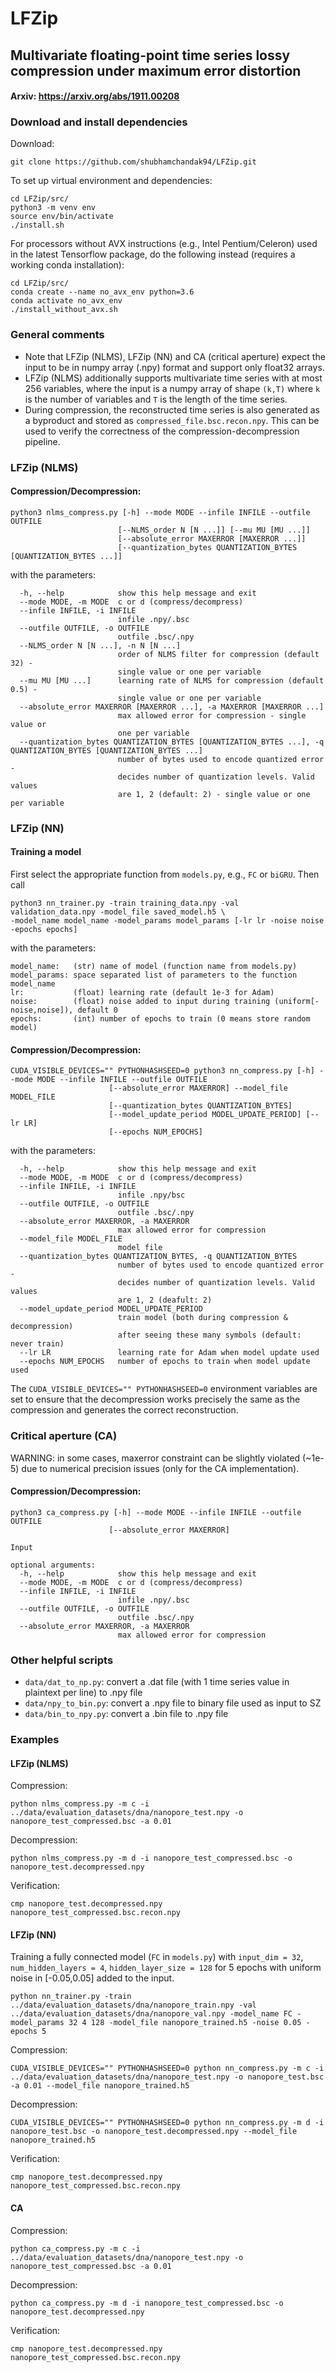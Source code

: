 # LFZip

## Multivariate floating-point time series lossy compression under maximum error distortion

#### Arxiv: https://arxiv.org/abs/1911.00208

### Download and install dependencies
Download:
```
git clone https://github.com/shubhamchandak94/LFZip.git
```
To set up virtual environment and dependencies:
```
cd LFZip/src/
python3 -m venv env
source env/bin/activate
./install.sh
```

For processors without AVX instructions (e.g., Intel Pentium/Celeron) used in the latest Tensorflow package, do the following instead (requires a working conda installation):
```
cd LFZip/src/
conda create --name no_avx_env python=3.6
conda activate no_avx_env
./install_without_avx.sh
```

### General comments
- Note that LFZip (NLMS), LFZip (NN) and CA (critical aperture) expect the input to be in numpy array (.npy) format and support only float32 arrays. 
- LFZip (NLMS) additionally supports multivariate time series with at most 256 variables, where the input is a numpy array of shape `(k,T)` where `k` is the number of variables and `T` is the length of the time series. 
- During compression, the reconstructed time series is also generated as a byproduct and stored as `compressed_file.bsc.recon.npy`. This can be used to verify the correctness of the compression-decompression pipeline.

### LFZip (NLMS)
#### Compression/Decompression:
```
python3 nlms_compress.py [-h] --mode MODE --infile INFILE --outfile OUTFILE
                        [--NLMS_order N [N ...]] [--mu MU [MU ...]]
                        [--absolute_error MAXERROR [MAXERROR ...]]
                        [--quantization_bytes QUANTIZATION_BYTES [QUANTIZATION_BYTES ...]]
```
with the parameters: 
```
  -h, --help            show this help message and exit
  --mode MODE, -m MODE  c or d (compress/decompress)
  --infile INFILE, -i INFILE
                        infile .npy/.bsc
  --outfile OUTFILE, -o OUTFILE
                        outfile .bsc/.npy
  --NLMS_order N [N ...], -n N [N ...]
                        order of NLMS filter for compression (default 32) -
                        single value or one per variable
  --mu MU [MU ...]      learning rate of NLMS for compression (default 0.5) -
                        single value or one per variable
  --absolute_error MAXERROR [MAXERROR ...], -a MAXERROR [MAXERROR ...]
                        max allowed error for compression - single value or
                        one per variable
  --quantization_bytes QUANTIZATION_BYTES [QUANTIZATION_BYTES ...], -q QUANTIZATION_BYTES [QUANTIZATION_BYTES ...]
                        number of bytes used to encode quantized error -
                        decides number of quantization levels. Valid values
                        are 1, 2 (default: 2) - single value or one per variable
```

### LFZip (NN)
#### Training a model
First select the appropriate function from `models.py`, e.g., `FC` or `biGRU`. Then call
```
python3 nn_trainer.py -train training_data.npy -val validation_data.npy -model_file saved_model.h5 \
-model_name model_name -model_params model_params [-lr lr -noise noise -epochs epochs]
```
with the parameters:
```
model_name:   (str) name of model (function name from models.py)
model_params: space separated list of parameters to the function model_name
lr:           (float) learning rate (default 1e-3 for Adam)
noise:        (float) noise added to input during training (uniform[-noise,noise]), default 0
epochs:       (int) number of epochs to train (0 means store random model)
```
#### Compression/Decompression:
```
CUDA_VISIBLE_DEVICES="" PYTHONHASHSEED=0 python3 nn_compress.py [-h] --mode MODE --infile INFILE --outfile OUTFILE
                      [--absolute_error MAXERROR] --model_file MODEL_FILE
                      [--quantization_bytes QUANTIZATION_BYTES]
                      [--model_update_period MODEL_UPDATE_PERIOD] [--lr LR]
                      [--epochs NUM_EPOCHS]
```
with the parameters:
```
  -h, --help            show this help message and exit
  --mode MODE, -m MODE  c or d (compress/decompress)
  --infile INFILE, -i INFILE
                        infile .npy/bsc
  --outfile OUTFILE, -o OUTFILE
                        outfile .bsc/.npy
  --absolute_error MAXERROR, -a MAXERROR
                        max allowed error for compression
  --model_file MODEL_FILE
                        model file
  --quantization_bytes QUANTIZATION_BYTES, -q QUANTIZATION_BYTES
                        number of bytes used to encode quantized error -
                        decides number of quantization levels. Valid values
                        are 1, 2 (deafult: 2)
  --model_update_period MODEL_UPDATE_PERIOD
                        train model (both during compression & decompression)
                        after seeing these many symbols (default: never train)
  --lr LR               learning rate for Adam when model update used
  --epochs NUM_EPOCHS   number of epochs to train when model update used
```
The `CUDA_VISIBLE_DEVICES="" PYTHONHASHSEED=0` environment variables are set to ensure that the decompression works precisely the same as the compression and generates the correct reconstruction.

### Critical aperture (CA)
WARNING: in some cases, maxerror constraint can be slightly violated (~1e-5) due to numerical precision issues (only for the CA implementation).
#### Compression/Decompression:
```
python3 ca_compress.py [-h] --mode MODE --infile INFILE --outfile OUTFILE
                      [--absolute_error MAXERROR]

Input

optional arguments:
  -h, --help            show this help message and exit
  --mode MODE, -m MODE  c or d (compress/decompress)
  --infile INFILE, -i INFILE
                        infile .npy/.bsc
  --outfile OUTFILE, -o OUTFILE
                        outfile .bsc/.npy
  --absolute_error MAXERROR, -a MAXERROR
                        max allowed error for compression
```


### Other helpful scripts
- `data/dat_to_np.py`: convert a .dat file (with 1 time series value in plaintext per line) to .npy file
- `data/npy_to_bin.py`: convert a .npy file to binary file used as input to SZ
- `data/bin_to_npy.py`: convert a .bin file to .npy file

### Examples

#### LFZip (NLMS)
Compression:
```
python nlms_compress.py -m c -i ../data/evaluation_datasets/dna/nanopore_test.npy -o nanopore_test_compressed.bsc -a 0.01
```
Decompression:
```
python nlms_compress.py -m d -i nanopore_test_compressed.bsc -o nanopore_test.decompressed.npy
```
Verification:
```
cmp nanopore_test.decompressed.npy nanopore_test_compressed.bsc.recon.npy
```

#### LFZip (NN)
Training a fully connected model (`FC` in `models.py`) with `input_dim = 32`, `num_hidden_layers = 4`, `hidden_layer_size = 128` for 5 epochs with uniform noise in \[-0.05,0.05\] added to the input. 
```
python nn_trainer.py -train ../data/evaluation_datasets/dna/nanopore_train.npy -val ../data/evaluation_datasets/dna/nanopore_val.npy -model_name FC -model_params 32 4 128 -model_file nanopore_trained.h5 -noise 0.05 -epochs 5
```
Compression:
```
CUDA_VISIBLE_DEVICES="" PYTHONHASHSEED=0 python nn_compress.py -m c -i ../data/evaluation_datasets/dna/nanopore_test.npy -o nanopore_test.bsc -a 0.01 --model_file nanopore_trained.h5 
```
Decompression:
```
CUDA_VISIBLE_DEVICES="" PYTHONHASHSEED=0 python nn_compress.py -m d -i nanopore_test.bsc -o nanopore_test.decompressed.npy --model_file nanopore_trained.h5
```
Verification:
```
cmp nanopore_test.decompressed.npy nanopore_test_compressed.bsc.recon.npy
```


#### CA
Compression:
```
python ca_compress.py -m c -i ../data/evaluation_datasets/dna/nanopore_test.npy -o nanopore_test_compressed.bsc -a 0.01
```
Decompression:
```
python ca_compress.py -m d -i nanopore_test_compressed.bsc -o nanopore_test.decompressed.npy
```
Verification:
```
cmp nanopore_test.decompressed.npy nanopore_test_compressed.bsc.recon.npy
```
